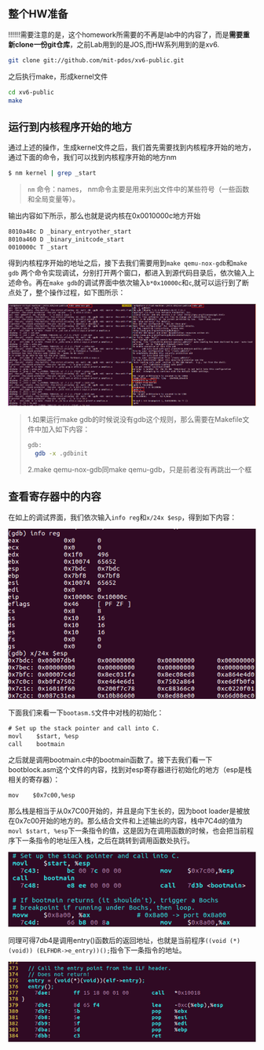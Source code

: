 ## 整个HW准备

!!!!!!需要注意的是，这个homework所需要的不再是lab中的内容了，而是**需要重新clone一份git仓库**，之前Lab用到的是JOS,而HW系列用到的是xv6.

```bash
git clone git://github.com/mit-pdos/xv6-public.git
```

之后执行make，形成kernel文件

```bash
cd xv6-public
make
```

## 运行到内核程序开始的地方

通过上述的操作，生成kernel文件之后，我们首先需要找到内核程序开始的地方，通过下面的命令，我们可以找到内核程序开始的地方nm

```bash
$ nm kernel | grep _start
```

> `nm` 命令：names， nm命令主要是用来列出文件中的某些符号（一些函数和全局变量等）。

输出内容如下所示，那么也就是说内核在0x0010000c地方开始

```
8010a48c D _binary_entryother_start                                                   8010a460 D _binary_initcode_start                                                     0010000c T _start
```

得到内核程序开始的地址之后，接下去我们需要用到`make qemu-nox-gdb`和`make gdb` 两个命令实现调试，分别打开两个窗口，都进入到源代码目录后，依次输入上述命令。再在`make gdb`的调试界面中依次输入`b*0x10000c`和`c`,就可以运行到了断点处了，整个操作过程，如下图所示：

![](./image/HW1_0.jpg)

> 1.如果运行make gdb的时候说没有gdb这个规则，那么需要在Makefile文件中加入如下内容：
>
> ```bash
> gdb:
> 	gdb -x .gdbinit
> ```
>
> 2.make qemu-nox-gdb同make qemu-gdb，只是前者没有再跳出一个框

## 查看寄存器中的内容

在如上的调试界面，我们依次输入`info reg`和`x/24x $esp`，得到如下内容：

![](./image/HW1_1.jpg)

下面我们来看一下`bootasm.S`文件中对栈的初始化：

```assembly
# Set up the stack pointer and call into C.
movl    $start, %esp
call    bootmain
```

之后就是调用bootmain.c中的bootmain函数了。接下去我们看一下bootblock.asm这个文件的内容，找到对esp寄存器进行初始化的地方（esp是栈相关的寄存器）：

```assembly
mov    $0x7c00,%esp
```

那么栈是相当于从0x7C00开始的，并且是向下生长的，因为boot loader是被放在0x7c00开始的地方的。那么结合文件和上述输出的内容，栈中7C4d的值为`movl $start, %esp`下一条指令的值，这是因为在调用函数的时候，也会把当前程序下一条指令的地址压入栈，之后在跳转到调用函数处执行。

![](./image/HW1_2.png)

同理可得7db4是调用entry()函数后的返回地址，也就是当前程序`((void (*)(void)) (ELFHDR->e_entry))();`指令下一条指令的地址。

![](./image/HW1_3.jpg)

